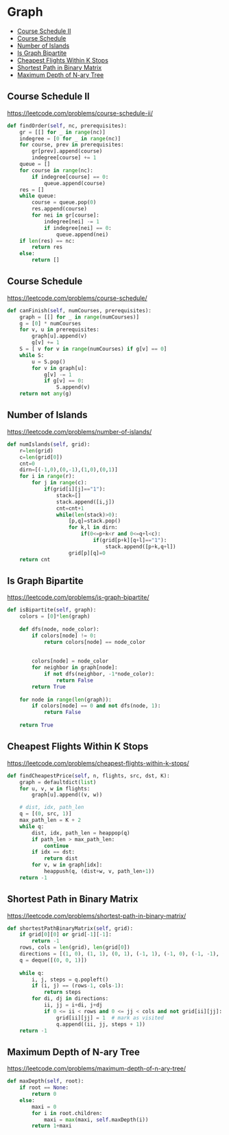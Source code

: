 # Graph

+ [Course Schedule II](#course-schedule-ii)
+ [Course Schedule](#course-schedule)
+ [Number of Islands](#number-of-islands)
+ [Is Graph Bipartite](is-graph-bipartite)
+ [Cheapest Flights Within K Stops](#cheapest-flights-within-k-stops)
+ [Shortest Path in Binary Matrix](#shortest-path-in-binary-matrix)
+ [Maximum Depth of N-ary Tree](#maximum-depth-of-n-ary-tree)

## Course Schedule II

https://leetcode.com/problems/course-schedule-ii/

```python
def findOrder(self, nc, prerequisites):
    gr = [[] for _ in range(nc)]
    indegree = [0 for _ in range(nc)]
    for course, prev in prerequisites:
        gr[prev].append(course)
        indegree[course] += 1
    queue = []
    for course in range(nc):
        if indegree[course] == 0:
            queue.append(course)
    res = []
    while queue:
        course = queue.pop(0)
        res.append(course)
        for nei in gr[course]:
            indegree[nei] -= 1
            if indegree[nei] == 0:
                queue.append(nei)
    if len(res) == nc:
        return res
    else:
        return []
```

## Course Schedule

https://leetcode.com/problems/course-schedule/

```python
def canFinish(self, numCourses, prerequisites):
    graph = [[] for _ in range(numCourses)]
    g = [0] * numCourses
    for v, u in prerequisites:
        graph[u].append(v)
        g[v] += 1
    S = [ v for v in range(numCourses) if g[v] == 0]
    while S:
        u = S.pop()
        for v in graph[u]:
            g[v] -= 1
            if g[v] == 0:
                S.append(v)
    return not any(g)
```

## Number of Islands

https://leetcode.com/problems/number-of-islands/

```python
def numIslands(self, grid):
    r=len(grid)
    c=len(grid[0])
    cnt=0
    dirn=[(-1,0),(0,-1),(1,0),(0,1)]
    for i in range(r):
        for j in range(c):
            if(grid[i][j]=="1"):
                stack=[]
                stack.append([i,j])
                cnt=cnt+1
                while(len(stack)>0):
                    [p,q]=stack.pop()
                    for k,l in dirn:
                        if(0<=p+k<r and 0<=q+l<c):
                            if(grid[p+k][q+l]=="1"):
                                stack.append([p+k,q+l])
                    grid[p][q]=0
    return cnt
```

## Is Graph Bipartite

https://leetcode.com/problems/is-graph-bipartite/

```python
def isBipartite(self, graph):
    colors = [0]*len(graph) 
        
    def dfs(node, node_color): 
        if colors[node] != 0:
            return colors[node] == node_color           
            
            
        colors[node] = node_color                   
        for neighbor in graph[node]:                
            if not dfs(neighbor, -1*node_color):    
                return False
        return True 
        
    for node in range(len(graph)):
        if colors[node] == 0 and not dfs(node, 1):  
            return False                            
            
    return True
```

## Cheapest Flights Within K Stops

https://leetcode.com/problems/cheapest-flights-within-k-stops/

```python
def findCheapestPrice(self, n, flights, src, dst, K):
	graph = defaultdict(list)
	for u, v, w in flights:
		graph[u].append((v, w))

	# dist, idx, path_len
	q = [(0, src, 1)]
	max_path_len = K + 2
	while q:
		dist, idx, path_len = heappop(q)
		if path_len > max_path_len:
			continue
		if idx == dst:
			return dist
		for v, w in graph[idx]:
			heappush(q, (dist+w, v, path_len+1))
	return -1
```

## Shortest Path in Binary Matrix

https://leetcode.com/problems/shortest-path-in-binary-matrix/

```python
def shortestPathBinaryMatrix(self, grid):
    if grid[0][0] or grid[-1][-1]:
        return -1
    rows, cols = len(grid), len(grid[0])
    directions = [(1, 0), (1, 1), (0, 1), (-1, 1), (-1, 0), (-1, -1), (0, -1), (1, -1)]
    q = deque([(0, 0, 1)])
        
    while q:
        i, j, steps = q.popleft()
        if (i, j) == (rows-1, cols-1):
            return steps
        for di, dj in directions:
            ii, jj = i+di, j+dj
            if 0 <= ii < rows and 0 <= jj < cols and not grid[ii][jj]:
                grid[ii][jj] = 1  # mark as visited
                q.append((ii, jj, steps + 1))
    return -1
```

## Maximum Depth of N-ary Tree

https://leetcode.com/problems/maximum-depth-of-n-ary-tree/

```python
def maxDepth(self, root):
    if root == None:
        return 0
    else:
        maxi = 0
        for i in root.children:
            maxi = max(maxi, self.maxDepth(i))
        return 1+maxi
```
